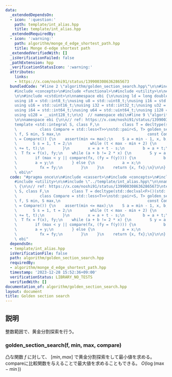 ```yaml
---
data:
  _extendedDependsOn:
  - icon: ':question:'
    path: template/int_alias.hpp
    title: template/int_alias.hpp
  _extendedRequiredBy:
  - icon: ':warning:'
    path: algorithm/monge_d_edge_shortest_path.hpp
    title: Monge d-edge shortest path
  _extendedVerifiedWith: []
  _isVerificationFailed: false
  _pathExtension: hpp
  _verificationStatusIcon: ':warning:'
  attributes:
    links:
    - https://x.com/noshi91/status/1399003086362865673
  bundledCode: "#line 2 \"algorithm/golden_section_search.hpp\"\n\n#include <cassert>\n\
    #include <concepts>\n#include <functional>\n#include <utility>\n\n#line 2 \"template/int_alias.hpp\"\
    \n\n#include <cstdint>\n\nnamespace ebi {\n\nusing ld = long double;\nusing std::size_t;\n\
    using i8 = std::int8_t;\nusing u8 = std::uint8_t;\nusing i16 = std::int16_t;\n\
    using u16 = std::uint16_t;\nusing i32 = std::int32_t;\nusing u32 = std::uint32_t;\n\
    using i64 = std::int64_t;\nusing u64 = std::uint64_t;\nusing i128 = __int128_t;\n\
    using u128 = __uint128_t;\n\n}  // namespace ebi\n#line 9 \"algorithm/golden_section_search.hpp\"\
    \n\nnamespace ebi {\n\n// ref: https://x.com/noshi91/status/1399003086362865673\n\
    template <std::integral S, class F,\n          class T = decltype(std::declval<F>()(std::declval<S>())),\n\
    \          class Compare = std::less<T>>\nstd::pair<S, T> golden_section_search(F\
    \ f, S min, S max,\n                                      const Compare &compare\
    \ = Compare()) {\n    assert(min <= max);\n    S a = min - 1, x, b;\n    {\n \
    \       S s = 1, t = 2;\n        while (t < max - min + 2) {\n            std::swap(s\
    \ += t, t);\n        }\n        x = a + t - s;\n        b = a + t;\n    }\n  \
    \  T fx = f(x), fy;\n    while (a + b != 2 * x) {\n        S y = a + b - x;\n\
    \        if (max < y || compare(fx, (fy = f(y)))) {\n            b = a;\n    \
    \        a = y;\n        } else {\n            a = x;\n            x = y;\n  \
    \          fx = fy;\n        }\n    }\n    return {x, fx};\n}\n\n}  // namespace\
    \ ebi\n"
  code: "#pragma once\n\n#include <cassert>\n#include <concepts>\n#include <functional>\n\
    #include <utility>\n\n#include \"../template/int_alias.hpp\"\n\nnamespace ebi\
    \ {\n\n// ref: https://x.com/noshi91/status/1399003086362865673\ntemplate <std::integral\
    \ S, class F,\n          class T = decltype(std::declval<F>()(std::declval<S>())),\n\
    \          class Compare = std::less<T>>\nstd::pair<S, T> golden_section_search(F\
    \ f, S min, S max,\n                                      const Compare &compare\
    \ = Compare()) {\n    assert(min <= max);\n    S a = min - 1, x, b;\n    {\n \
    \       S s = 1, t = 2;\n        while (t < max - min + 2) {\n            std::swap(s\
    \ += t, t);\n        }\n        x = a + t - s;\n        b = a + t;\n    }\n  \
    \  T fx = f(x), fy;\n    while (a + b != 2 * x) {\n        S y = a + b - x;\n\
    \        if (max < y || compare(fx, (fy = f(y)))) {\n            b = a;\n    \
    \        a = y;\n        } else {\n            a = x;\n            x = y;\n  \
    \          fx = fy;\n        }\n    }\n    return {x, fx};\n}\n\n}  // namespace\
    \ ebi"
  dependsOn:
  - template/int_alias.hpp
  isVerificationFile: false
  path: algorithm/golden_section_search.hpp
  requiredBy:
  - algorithm/monge_d_edge_shortest_path.hpp
  timestamp: '2023-12-28 15:52:36+09:00'
  verificationStatus: LIBRARY_NO_TESTS
  verifiedWith: []
documentation_of: algorithm/golden_section_search.hpp
layout: document
title: Golden section search
---
```


## 説明

整数範囲で、黄金分割探索を行う。

### golden_section_search(f, min, max, compare)

凸な関数 $f$ に対して、 $[min, max]$ で黄金分割探索をして最小値を求める。compareに比較関数を与えることで最大値を求めることもできる。 $O(\log (\max - \min))$